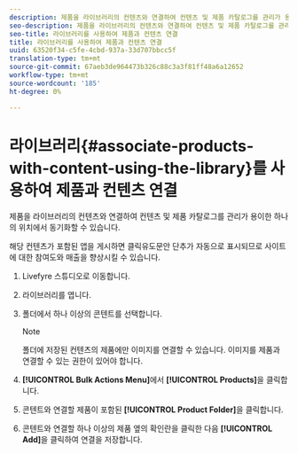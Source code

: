 ```yaml
---
description: 제품을 라이브러리의 컨텐츠와 연결하여 컨텐츠 및 제품 카탈로그를 관리가 용이한 하나의 위치에서 동기화할 수 있습니다.
seo-description: 제품을 라이브러리의 컨텐츠와 연결하여 컨텐츠 및 제품 카탈로그를 관리가 용이한 하나의 위치에서 동기화할 수 있습니다.
seo-title: 라이브러리를 사용하여 제품과 컨텐츠 연결
title: 라이브러리를 사용하여 제품과 컨텐츠 연결
uuid: 63520f34-c5fe-4cbd-937a-33d707bbcc5f
translation-type: tm+mt
source-git-commit: 67aeb3de964473b326c88c3a3f81ff48a6a12652
workflow-type: tm+mt
source-wordcount: '185'
ht-degree: 0%

---
```



# 라이브러리{#associate-products-with-content-using-the-library}를 사용하여 제품과 컨텐츠 연결

제품을 라이브러리의 컨텐츠와 연결하여 컨텐츠 및 제품 카탈로그를 관리가 용이한 하나의 위치에서 동기화할 수 있습니다.

해당 컨텐츠가 포함된 앱을 게시하면 클릭유도문안 단추가 자동으로 표시되므로 사이트에 대한 참여도와 매출을 향상시킬 수 있습니다.

1. Livefyre 스튜디오로 이동합니다.
1. 라이브러리를 엽니다.
1. 폴더에서 하나 이상의 콘텐트를 선택합니다.

   >[!NOTE]
   >
   >폴더에 저장된 컨텐츠의 제품에만 이미지를 연결할 수 있습니다. 이미지를 제품과 연결할 수 있는 권한이 있어야 합니다.

1. **[!UICONTROL Bulk Actions Menu]**&#x200B;에서 **[!UICONTROL Products]**&#x200B;을 클릭합니다.
1. 콘텐트와 연결할 제품이 포함된 **[!UICONTROL Product Folder]**&#x200B;을 클릭합니다.
1. 콘텐트와 연결할 하나 이상의 제품 옆의 확인란을 클릭한 다음 **[!UICONTROL Add]**&#x200B;을 클릭하여 연결을 저장합니다.
